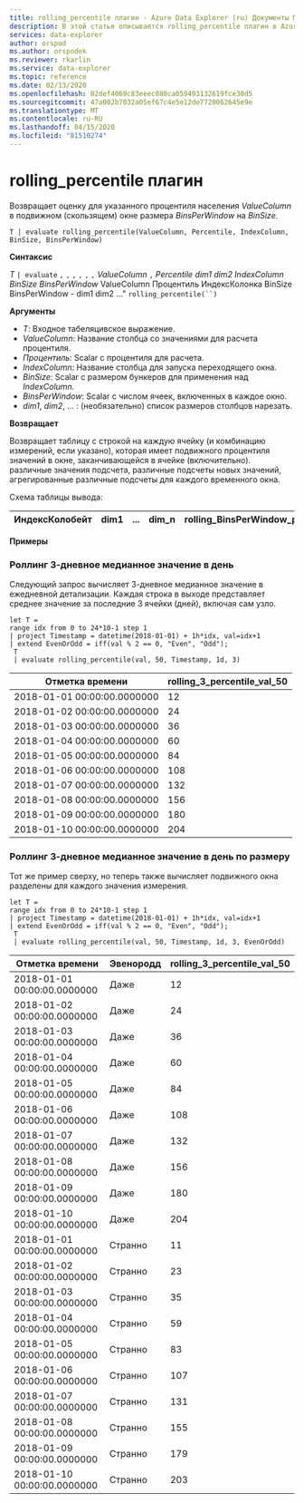 ```yaml
---
title: rolling_percentile плагин - Azure Data Explorer (ru) Документы Майкрософт
description: В этой статье описывается rolling_percentile плагин в Azure Data Explorer.
services: data-explorer
author: orspod
ms.author: orspodek
ms.reviewer: rkarlin
ms.service: data-explorer
ms.topic: reference
ms.date: 02/13/2020
ms.openlocfilehash: 02def4069c83eeec080ca059493132619fce30d5
ms.sourcegitcommit: 47a002b7032a05ef67c4e5e12de7720062645e9e
ms.translationtype: MT
ms.contentlocale: ru-RU
ms.lasthandoff: 04/15/2020
ms.locfileid: "81510274"
---
```

# <a name="rolling_percentile-plugin"></a>rolling_percentile плагин

Возвращает оценку для указанного процентиля населения *ValueColumn* в подвижном (скользящем) окне размера *BinsPerWindow* на *BinSize.*

```kusto
T | evaluate rolling_percentile(ValueColumn, Percentile, IndexColumn, BinSize, BinsPerWindow)
```

**Синтаксис**

*T* `| evaluate` `,` `,` `,` `,` `,` `,` *ValueColumn* `,` *Percentile* *dim1* *dim2* *IndexColumn* *BinSize* *BinsPerWindow* ValueColumn Процентиль ИндексКолонка BinSize BinsPerWindow - dim1 dim2 ..." `rolling_percentile(``)`

**Аргументы**

* *T*: Входное табеляцивское выражение.
* *ValueColumn*: Название столбца со значениями для расчета процентиля. 
* *Процентиль*: Scalar с процентиля для расчета.
* *IndexColumn*: Название столбца для запуска переходящего окна.
* *BinSize*: Scalar с размером бункеров для применения над *IndexColumn.*
* *BinsPerWindow*: Scalar с числом ячеек, включенных в каждое окно.
* *dim1*, *dim2*, ... : (необязательно) список размеров столбцов нарезать.

**Возвращает**

Возвращает таблицу с строкой на каждую ячейку (и комбинацию измерений, если указано), которая имеет подвижного процентиля значений в окне, заканчивающейся в ячейке (включительно). различные значения подсчета, различные подсчеты новых значений, агрегированные различные подсчеты для каждого временного окна.

Схема таблицы вывода:


|ИндексКолобейт|dim1|...|dim_n|rolling_BinsPerWindow_percentile_ValueColumn_Pct
|---|---|---|---|---|


**Примеры**

### <a name="rolling-3-day-median-value-per-day"></a>Роллинг 3-дневное медианное значение в день 

Следующий запрос вычисляет 3-дневное медианное значение в ежедневной детализации. Каждая строка в выходе представляет среднее значение за последние 3 ячейки (дней), включая сам узло.

```kusto
let T = 
range idx from 0 to 24*10-1 step 1
| project Timestamp = datetime(2018-01-01) + 1h*idx, val=idx+1
| extend EvenOrOdd = iff(val % 2 == 0, "Even", "Odd");
 T  
 | evaluate rolling_percentile(val, 50, Timestamp, 1d, 3)
```

|Отметка времени|rolling_3_percentile_val_50|
|---|---|
|2018-01-01 00:00:00.0000000|   12|
|2018-01-02 00:00:00.0000000|   24|
|2018-01-03 00:00:00.0000000|   36|
|2018-01-04 00:00:00.0000000|   60|
|2018-01-05 00:00:00.0000000|   84|
|2018-01-06 00:00:00.0000000|   108|
|2018-01-07 00:00:00.0000000|   132|
|2018-01-08 00:00:00.0000000|   156|
|2018-01-09 00:00:00.0000000|   180|
|2018-01-10 00:00:00.0000000|   204|

### <a name="rolling-3-day-median-value-per-day-by-dimension"></a>Роллинг 3-дневное медианное значение в день по размеру

Тот же пример сверху, но теперь также вычисляет подвижного окна разделены для каждого значения измерения.

```kusto
let T = 
range idx from 0 to 24*10-1 step 1
| project Timestamp = datetime(2018-01-01) + 1h*idx, val=idx+1
| extend EvenOrOdd = iff(val % 2 == 0, "Even", "Odd");
 T  
 | evaluate rolling_percentile(val, 50, Timestamp, 1d, 3, EvenOrOdd)
```

|Отметка времени| Эвенородд|  rolling_3_percentile_val_50|
|---|---|---|
|2018-01-01 00:00:00.0000000|   Даже|   12|
|2018-01-02 00:00:00.0000000|   Даже|   24|
|2018-01-03 00:00:00.0000000|   Даже|   36|
|2018-01-04 00:00:00.0000000|   Даже|   60|
|2018-01-05 00:00:00.0000000|   Даже|   84|
|2018-01-06 00:00:00.0000000|   Даже|   108|
|2018-01-07 00:00:00.0000000|   Даже|   132|
|2018-01-08 00:00:00.0000000|   Даже|   156|
|2018-01-09 00:00:00.0000000|   Даже|   180|
|2018-01-10 00:00:00.0000000|   Даже|   204|
|2018-01-01 00:00:00.0000000|   Странно|    11|
|2018-01-02 00:00:00.0000000|   Странно|    23|
|2018-01-03 00:00:00.0000000|   Странно|    35|
|2018-01-04 00:00:00.0000000|   Странно|    59|
|2018-01-05 00:00:00.0000000|   Странно|    83|
|2018-01-06 00:00:00.0000000|   Странно|    107|
|2018-01-07 00:00:00.0000000|   Странно|    131|
|2018-01-08 00:00:00.0000000|   Странно|    155|
|2018-01-09 00:00:00.0000000|   Странно|    179|
|2018-01-10 00:00:00.0000000|   Странно|    203|
